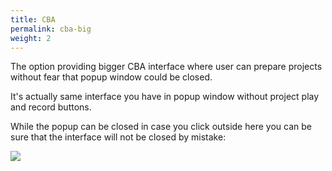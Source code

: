 ```yaml
---
title: CBA
permalink: cba-big
weight: 2
---
```


The option providing bigger CBA interface where user can prepare projects without fear that popup window could be closed. 

It's actually same interface you have in popup window without project play and record buttons. 

While the popup can be closed in case you click outside here you can be sure that the interface will not be closed by mistake: 

![](/images/extension/options/cba.png)
